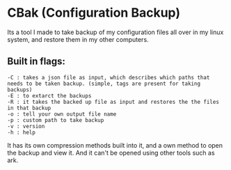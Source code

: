 # CBak (Configuration Backup)

Its a tool I made to take backup of my configuration files all over in my linux system, and restore them in my other computers.

## Built in flags:

    -C : takes a json file as input, which describes which paths that needs to be taken backup. (simple, tags are present for taking backups)
    -E : to extarct the backups
    -R : it takes the backed up file as input and restores the the files in that backup
    -o : tell your own output file name
    -p : custom path to take backup
    -v : version
    -h : help

It has its own compression methods built into it, and a own method to open the backup and view it. And it can't be opened using other tools such as ark.
